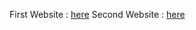 First Website : [here](https://alexshcer.github.io/justice/)
Second Website : [here](https://play-box.netlify.app/)
